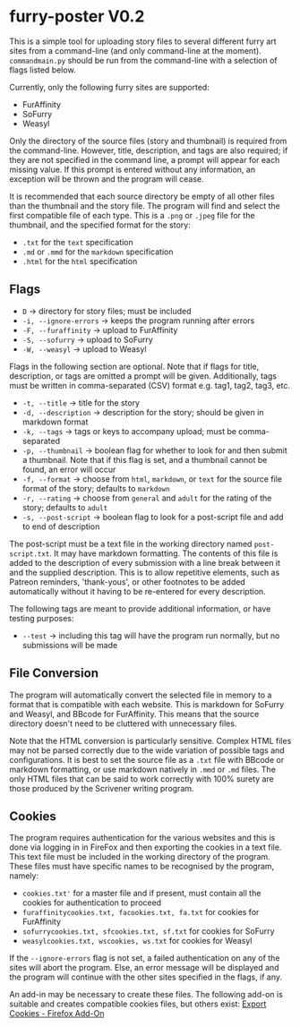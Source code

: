 # furry-poster V0.2
This is a simple tool for uploading story files to several different furry art sites from a command-line (and only command-line at the moment). `commandmain.py` should be run from the command-line with a selection of flags listed below.

Currently, only the following furry sites are supported:

- FurAffinity
- SoFurry
- Weasyl

Only the directory of the source files (story and thumbnail) is required from the command-line. However, title, description, and tags are also required; if they are not specified in the command line, a prompt will appear for each missing value. If this prompt is entered without any information, an exception will be thrown and the program will cease. 

It is recommended that each source directory be empty of all other files than the thumbnail and the story file. The program will find and select the first compatible file of each type. This is a `.png` or `.jpeg` file for the thumbnail, and the specified format for the story:

  - `.txt` for the `text` specification
  - `.md` or `.mmd` for the `markdown` specification
  - `.html` for the `html` specification

## Flags

  - `D` -> directory for story files; must be included
  - `-i, --ignore-errors` -> keeps the program running after errors
  - `-F, --furaffinity` -> upload to FurAffinity
  - `-S, --sofurry` -> upload to SoFurry
  - `-W, --weasyl` -> upload to Weasyl

Flags in the following section are optional. Note that if flags for title, description, or tags are omitted a prompt will be given. Additionally, tags must be written in comma-separated (CSV) format e.g. tag1, tag2, tag3, etc.

  - `-t, --title` -> title for the story
  - `-d, --description` -> description for the story; should be given in markdown format
  - `-k, --tags` -> tags or keys to accompany upload; must be comma-separated
  - `-p, --thumbnail` -> boolean flag for whether to look for and then submit a thumbnail. Note that if this flag is set, and a thumbnail cannot be found, an error will occur
  - `-f, --format` -> choose from `html`, `markdown`, or `text` for the source file format of the story; defaults to `markdown`
  - `-r, --rating` -> choose from `general` and `adult` for the rating of the story; defaults to `adult`
  - `-s, --post-script` -> boolean flag to look for a post-script file and add to end of description

The post-script must be a text file in the working directory named `post-script.txt`. It may have markdown formatting. The contents of this file is added to the description of every submission with a line break between it and the supplied description. This is to allow repetitive elements, such as Patreon reminders, 'thank-yous', or other footnotes to be added automatically without it having to be re-entered for every description.

The following tags are meant to provide additional information, or have testing purposes:

- `--test` -> including this tag will have the program run normally, but no submissions will be made

## File Conversion
The program will automatically convert the selected file in memory to a format that is compatible with each website. This is markdown for SoFurry and Weasyl, and BBcode for FurAffinity. This means that the source directory doesn't need to be cluttered with unnecessary files. 

Note that the HTML conversion is particularly sensitive. Complex HTML files may not be parsed correctly due to the wide variation of possible tags and configurations. It is best to set the source file as a `.txt` file with BBcode or markdown formatting, or use markdown natively in `.mmd` or `.md` files. The only HTML files that can be said to work correctly with 100% surety are those produced by the Scrivener writing program.

## Cookies
The program requires authentication for the various websites and this is done via logging in in FireFox and then exporting the cookies in a text file. This text file must be included in the working directory of the program. These files must have specific names to be recognised by the program, namely:

  - `cookies.txt'` for a master file and if present, must contain all the cookies for authentication to proceed
  - `furaffinitycookies.txt, facookies.txt, fa.txt` for cookies for FurAffinity
  - `sofurrycookies.txt, sfcookies.txt, sf.txt` for cookies for SoFurry
  - `weasylcookies.txt, wscookies, ws.txt` for cookies for Weasyl

If the `--ignore-errors` flag is not set, a failed authentication on any of the sites will abort the program. Else, an error message will be displayed and the program will continue with the other sites specified in the flags, if any.

An add-in may be necessary to create these files. The following add-on is suitable and creates compatible cookies files, but others exist: [Export Cookies - Firefox Add-On](https://addons.mozilla.org/en-US/firefox/addon/export-cookies-txt/)